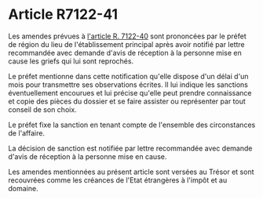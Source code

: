 # Article R7122-41

Les amendes prévues à [l'article R. 7122-40][1] sont prononcées par le préfet de région du lieu de l'établissement principal après avoir notifié par lettre recommandée avec demande d'avis de réception à la personne mise en cause les griefs qui lui sont reprochés. 
  
  
Le préfet mentionne dans cette notification qu'elle dispose d'un délai d'un mois pour transmettre ses observations écrites. Il lui indique les sanctions éventuellement encourues et lui précise qu'elle peut prendre connaissance et copie des pièces du dossier et se faire assister ou représenter par tout conseil de son choix. 
  
  
Le préfet fixe la sanction en tenant compte de l'ensemble des circonstances de l'affaire. 
  
  
La décision de sanction est notifiée par lettre recommandée avec demande d'avis de réception à la personne mise en cause. 
  
  
Les amendes mentionnées au présent article sont versées au Trésor et sont recouvrées comme les créances de l'Etat étrangères à l'impôt et au domaine.

 [1]: /affichCodeArticle.do?cidTexte=LEGITEXT000006072050&idArticle=LEGIARTI000018499670&dateTexte=&categorieLien=cid